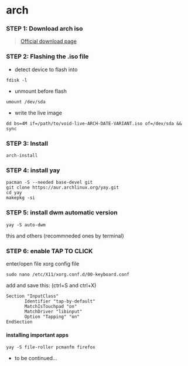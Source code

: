 # arch

### STEP 1: Download arch iso

> [Official download page](https://archlinux.org/download/)

### STEP 2: Flashing the .iso file

* detect device to flash into
```
fdisk -l
```
* unmount before flash
```
umount /dev/sda
```
* write the live image
```
dd bs=4M if=/path/to/void-live-ARCH-DATE-VARIANT.iso of=/dev/sda && sync
```

### STEP 3: Install

```
arch-install
```

### STEP 4: install yay

```
pacman -S --needed base-devel git 
git clone https://aur.archlinux.org/yay.git
cd yay
makepkg -si
```

### STEP 5: install dwm automatic version
```
yay -S auto-dwm
```
this and others (recommneded ones by terminal)

### STEP 6: enable TAP TO CLICK
enter/open file xorg config file
```
sudo nano /etc/X11/xorg.conf.d/00-keyboard.conf
```
add and save this: (ctrl+S and ctrl+X)

```
Section "InputClass"
       Identifier "tap-by-default"
       MatchIsTouchpad "on"
       MatchDriver "libinput"
       Option "Tapping" "on"
EndSection
```
#### installing important apps

```
yay -S file-roller pcmanfm firefox  
```



+ to be continued...


